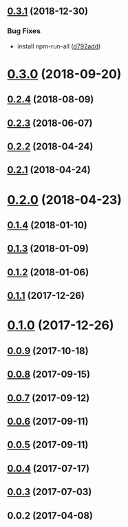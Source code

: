 ## [0.3.1](https://github.com/kei-ito/rollup-plugin-glob-import/compare/v0.3.0...v0.3.1) (2018-12-30)


### Bug Fixes

* install npm-run-all ([d792add](https://github.com/kei-ito/rollup-plugin-glob-import/commit/d792add))



# [0.3.0](https://github.com/kei-ito/rollup-plugin-glob-import/compare/v0.2.4...v0.3.0) (2018-09-20)



## [0.2.4](https://github.com/kei-ito/rollup-plugin-glob-import/compare/v0.2.3...v0.2.4) (2018-08-09)



## [0.2.3](https://github.com/kei-ito/rollup-plugin-glob-import/compare/v0.2.2...v0.2.3) (2018-06-07)



## [0.2.2](https://github.com/kei-ito/rollup-plugin-glob-import/compare/v0.2.1...v0.2.2) (2018-04-24)



## [0.2.1](https://github.com/kei-ito/rollup-plugin-glob-import/compare/v0.2.0...v0.2.1) (2018-04-24)



# [0.2.0](https://github.com/kei-ito/rollup-plugin-glob-import/compare/v0.1.4...v0.2.0) (2018-04-23)



## [0.1.4](https://github.com/kei-ito/rollup-plugin-glob-import/compare/v0.1.3...v0.1.4) (2018-01-10)



## [0.1.3](https://github.com/kei-ito/rollup-plugin-glob-import/compare/v0.1.2...v0.1.3) (2018-01-09)



## [0.1.2](https://github.com/kei-ito/rollup-plugin-glob-import/compare/v0.1.1...v0.1.2) (2018-01-06)



## [0.1.1](https://github.com/kei-ito/rollup-plugin-glob-import/compare/v0.1.0...v0.1.1) (2017-12-26)



# [0.1.0](https://github.com/kei-ito/rollup-plugin-glob-import/compare/v0.0.9...v0.1.0) (2017-12-26)



## [0.0.9](https://github.com/kei-ito/rollup-plugin-glob-import/compare/v0.0.8...v0.0.9) (2017-10-18)



## [0.0.8](https://github.com/kei-ito/rollup-plugin-glob-import/compare/v0.0.7...v0.0.8) (2017-09-15)



## [0.0.7](https://github.com/kei-ito/rollup-plugin-glob-import/compare/v0.0.6...v0.0.7) (2017-09-12)



## [0.0.6](https://github.com/kei-ito/rollup-plugin-glob-import/compare/v0.0.5...v0.0.6) (2017-09-11)



## [0.0.5](https://github.com/kei-ito/rollup-plugin-glob-import/compare/v0.0.4...v0.0.5) (2017-09-11)



## [0.0.4](https://github.com/kei-ito/rollup-plugin-glob-import/compare/v0.0.3...v0.0.4) (2017-07-17)



## [0.0.3](https://github.com/kei-ito/rollup-plugin-glob-import/compare/v0.0.2...v0.0.3) (2017-07-03)



## 0.0.2 (2017-04-08)



